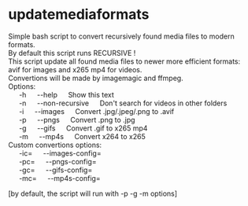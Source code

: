 # updatemediaformats
Simple bash script to convert recursively found media files to modern formats.   
By default this script runs RECURSIVE !   
This script update all found media files to newer more efficient formats:   
avif for images and x265 mp4 for videos.   
Convertions will be made by imagemagic and ffmpeg.   
Options:   
&ensp; &ensp; -h&ensp; &ensp; --help&ensp; &ensp; Show this text   
&ensp; &ensp; -n&ensp; &ensp; --non-recursive&ensp; &ensp; Don't search for videos in other folders   
&ensp; &ensp; -i&ensp; &ensp; --images&ensp; &ensp; Convert .jpg/.jpeg/.png to .avif   
&ensp; &ensp; -p&ensp; &ensp; --pngs&ensp; &ensp; Convert .png to .jpg   
&ensp; &ensp; -g&ensp; &ensp; --gifs&ensp; &ensp; Convert .gif to x265 mp4   
&ensp; &ensp; -m&ensp; &ensp; --mp4s&ensp; &ensp; Convert x264 to x265   
Custom convertions options:   
&ensp; &ensp; -ic=&ensp; &ensp; --images-config=    
&ensp; &ensp; -pc=&ensp; &ensp; --pngs-config=   
&ensp; &ensp; -gc=&ensp; &ensp; --gifs-config=   
&ensp; &ensp; -mc=&ensp; &ensp; --mp4s-config=   
    
\[by default, the script will run with -p -g -m options]   
